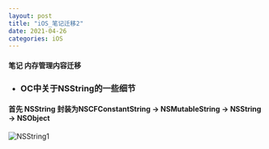 ```yaml
---
layout: post
title: "iOS_笔记迁移2"
date: 2021-04-26
categories: iOS
---
```

#### 笔记 内存管理内容迁移
* ### OC中关于NSString的一些细节

#### 首先 NSString 封装为NSCFConstantString -> NSMutableString -> NSString -> NSObject
![NSString1](../assets/NSString1.png)

